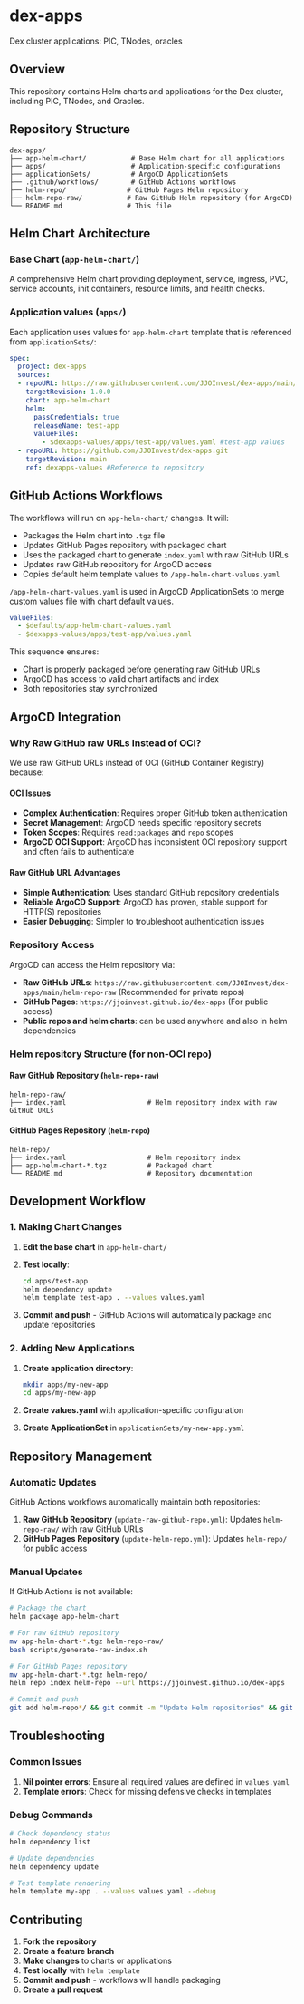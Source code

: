 # dex-apps

Dex cluster applications: PIC, TNodes, oracles

## Overview

This repository contains Helm charts and applications for the Dex cluster, including PIC, TNodes, and Oracles.

## Repository Structure

```text
dex-apps/
├── app-helm-chart/           # Base Helm chart for all applications
├── apps/                     # Application-specific configurations
├── applicationSets/          # ArgoCD ApplicationSets
├── .github/workflows/        # GitHub Actions workflows
├── helm-repo/               # GitHub Pages Helm repository
├── helm-repo-raw/           # Raw GitHub Helm repository (for ArgoCD)
└── README.md                # This file
```

## Helm Chart Architecture

### Base Chart (`app-helm-chart/`)

A comprehensive Helm chart providing deployment, service, ingress, PVC, service accounts, init containers, resource limits, and health checks.

### Application values (`apps/`)

Each application uses values for `app-helm-chart` template that is referenced from `applicationSets/`:

```yaml
spec:
  project: dex-apps
  sources:
  - repoURL: https://raw.githubusercontent.com/JJOInvest/dex-apps/main/helm-repo-raw
    targetRevision: 1.0.0
    chart: app-helm-chart
    helm:
      passCredentials: true
      releaseName: test-app
      valueFiles:
        - $dexapps-values/apps/test-app/values.yaml #test-app values
  - repoURL: https://github.com/JJOInvest/dex-apps.git
    targetRevision: main
    ref: dexapps-values #Reference to repository
```

## GitHub Actions Workflows

The workflows will run on `app-helm-chart/` changes. It will:

- Packages the Helm chart into `.tgz` file
- Updates GitHub Pages repository with packaged chart
- Uses the packaged chart to generate `index.yaml` with raw GitHub URLs
- Updates raw GitHub repository for ArgoCD access
- Copies default helm template values to `/app-helm-chart-values.yaml`

`/app-helm-chart-values.yaml` is used in ArgoCD ApplicationSets to merge custom values file with chart default values.

```yaml
valueFiles:
  - $defaults/app-helm-chart-values.yaml
  - $dexapps-values/apps/test-app/values.yaml
```

This sequence ensures:

- Chart is properly packaged before generating raw GitHub URLs
- ArgoCD has access to valid chart artifacts and index
- Both repositories stay synchronized

## ArgoCD Integration

### Why Raw GitHub raw URLs Instead of OCI?

We use raw GitHub URLs instead of OCI (GitHub Container Registry) because:

#### OCI Issues

- **Complex Authentication**: Requires proper GitHub token authentication
- **Secret Management**: ArgoCD needs specific repository secrets
- **Token Scopes**: Requires `read:packages` and `repo` scopes
- **ArgoCD OCI Support**: ArgoCD has inconsistent OCI repository support and often fails to authenticate

#### Raw GitHub URL Advantages

- **Simple Authentication**: Uses standard GitHub repository credentials
- **Reliable ArgoCD Support**: ArgoCD has proven, stable support for HTTP(S) repositories
- **Easier Debugging**: Simpler to troubleshoot authentication issues

### Repository Access

ArgoCD can access the Helm repository via:

- **Raw GitHub URLs**: `https://raw.githubusercontent.com/JJOInvest/dex-apps/main/helm-repo-raw` (Recommended for private repos)
- **GitHub Pages**: `https://jjoinvest.github.io/dex-apps` (For public access)
- **Public repos and helm charts**: can be used anywhere and also in helm dependencies

### Helm repository Structure (for non-OCI repo)

#### Raw GitHub Repository (`helm-repo-raw`)

```text
helm-repo-raw/
├── index.yaml                    # Helm repository index with raw GitHub URLs
```

#### GitHub Pages Repository (`helm-repo`)

```text
helm-repo/
├── index.yaml                    # Helm repository index
├── app-helm-chart-*.tgz          # Packaged chart
└── README.md                     # Repository documentation
```

## Development Workflow

### 1. Making Chart Changes

1. **Edit the base chart** in `app-helm-chart/`
2. **Test locally**:

   ```bash
   cd apps/test-app
   helm dependency update
   helm template test-app . --values values.yaml
   ```

3. **Commit and push** - GitHub Actions will automatically package and update repositories

### 2. Adding New Applications

1. **Create application directory**:

   ```bash
   mkdir apps/my-new-app
   cd apps/my-new-app
   ```

2. **Create values.yaml** with application-specific configuration
3. **Create ApplicationSet** in `applicationSets/my-new-app.yaml`

## Repository Management

### Automatic Updates

GitHub Actions workflows automatically maintain both repositories:

1. **Raw GitHub Repository** (`update-raw-github-repo.yml`): Updates `helm-repo-raw/` with raw GitHub URLs
2. **GitHub Pages Repository** (`update-helm-repo.yml`): Updates `helm-repo/` for public access

### Manual Updates

If GitHub Actions is not available:

```bash
# Package the chart
helm package app-helm-chart

# For raw GitHub repository
mv app-helm-chart-*.tgz helm-repo-raw/
bash scripts/generate-raw-index.sh

# For GitHub Pages repository
mv app-helm-chart-*.tgz helm-repo/
helm repo index helm-repo --url https://jjoinvest.github.io/dex-apps

# Commit and push
git add helm-repo*/ && git commit -m "Update Helm repositories" && git push
```

## Troubleshooting

### Common Issues

1. **Nil pointer errors**: Ensure all required values are defined in `values.yaml`
2. **Template errors**: Check for missing defensive checks in templates

### Debug Commands

```bash
# Check dependency status
helm dependency list

# Update dependencies
helm dependency update

# Test template rendering
helm template my-app . --values values.yaml --debug
```

## Contributing

1. **Fork the repository**
2. **Create a feature branch**
3. **Make changes** to charts or applications
4. **Test locally** with `helm template`
5. **Commit and push** - workflows will handle packaging
6. **Create a pull request**
